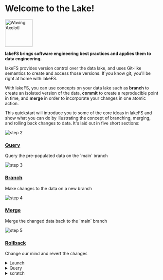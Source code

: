 # Welcome to the Lake!

<img src="/api/v1/repositories/sample/refs/main/objects?path=images%2Fwaving-axolotl-transparent.gif" width=90 alt="Waving Axolotl"/>

**lakeFS brings software engineering best practices and applies them to data engineering.** 

lakeFS provides version control over the data lake, and uses Git-like semantics to create and access those versions. If you know git, you'll be right at home with lakeFS.

With lakeFS, you can use concepts on your data lake such as **branch** to create an isolated version of the data, **commit** to create a reproducible point in time, and **merge** in order to incorporate your changes in one atomic action.

This quickstart will introduce you to some of the core ideas in lakeFS and show what you can do by illustrating the concept of branching, merging, and rolling back changes to data. It's laid out in five short sections: 


<div class="quickstart-steps">
<div class="row">
<div class="col step-num">
<img src="https://docs.lakefs.io/assets/img/quickstart/quickstart-step-02.png" alt="step 2"/>
</div>
<div class="col">
<h3>
<a href="#query">Query</a>
</h3>
<p>Query the pre-populated data on the `main` branch</p>
</div>
</div>

<div class="row">
<div class="col step-num">
<img src="https://docs.lakefs.io/assets/img/quickstart/quickstart-step-03.png" alt="step 3"/>
</div>
<div class="col">
<h3>
<a href="#branch">Branch</a>
</h3>
<p>Make changes to the data on a new branch</p>
</div>
</div>

<div class="row">
<div class="col step-num">
<img src="https://docs.lakefs.io/assets/img/quickstart/quickstart-step-04.png" alt="step 4"/>
</div>
<div class="col">
<h3>
<a href="#commit-and-merge">Merge</a>
</h3>
<p>Merge the changed data back to the `main` branch</p>
</div>
</div>

<div class="row">
<div class="col step-num">
<img src="https://docs.lakefs.io/assets/img/quickstart/quickstart-step-05.png" alt="step 5"/>
</div>
<div class="col">
<h3>
<a href="#rollback">Rollback</a>
</h3>
<p>Change our mind and revert the changes</p>
</div>
</div>
</div>




<details>
  <summary>Launch</summary>
  <a name="launch"></a>
  You've done this bit already, otherwise you wouldn't be here!
</details>

<details>
  <summary>Query</summary>
  <a name="query"></a>

# Let's Query Something 👀 

The lakeFS server has been loaded with a sample parquet datafile. Fittingly enough for a piece of software to help users of data lakes, the `lakes.parquet` file holds data about lakes around the world. 

You'll notice that the branch is set to `main`. This is conceptually the same as your main branch in Git against which you develop software code. 

<img src="https://docs.lakefs.io/assets/img/quickstart/repo-contents.png" alt="The lakeFS objects list with a highlight to indicate that the branch is set to main." class="quickstart"/>

Let's have a look at the data, ahead of making some changes to it on a branch in the following steps. 

Click on `lakes.parquet` and notice that the built-it DuckDB runs a query to show a preview of the file's contents. 

<img src="https://docs.lakefs.io/assets/img/quickstart/duckdb-main-01.png" alt="The lakeFS object viewer with embedded DuckDB to query parquet files. A query has run automagically to preview the contents of the selected parquet file." class="quickstart"/>

Now we'll run our own query on it to look at the top five countries represented in the data. 

Copy and paste the following SQL statement into the DuckDB query panel and click on Execute.

```sql
SELECT   country, COUNT(*)
FROM     READ_PARQUET(LAKEFS_OBJECT('quickstart', 'main', 'lakes.parquet'))
GROUP BY country
ORDER BY COUNT(*) 
DESC LIMIT 5;
```

<img src="https://docs.lakefs.io/assets/img/quickstart/duckdb-main-02.png" alt="An embedded DuckDB query showing a count of rows per country in the dataset." class="quickstart"/>

Next we're going to make some changes to the data—but on a development branch so that the data in the main branch remains untouched. 
</details>

<details>
  <summary>scratch</summary>



## Introduction
Welcome to lakeFS sample-repo!
We've included step-by-step instructions, [pre-loaded data](#data-sets-examples) sets and [hooks](https://docs.lakefs.io/hooks/overview.html) to get familiar with lakeFS [versioning model](https://docs.lakefs.io/understand/model.html) and its capabilities.

We'll start by going over [lakeFS basic capabilities](#getting-started), such as creating a branch, uploading an object and committing that object.

We also included instructions on how to use [lakeFS Hooks](#diving-into-hooks), which demonstrates how to govern the data you merge into your main branch, for instance, making sure no PII is presented on the main branch, and that every commit to main includes certain metadata attributes.

## Getting Started

> **_NOTE:_** The hooks example below can be done by using the CLI or the UI, if you'd like to use the CLI, make sure to have [lakectl](https://docs.lakefs.io/reference/commands.html#configuring-credentials-and-api-endpoint) and [spark s3a](https://docs.lakefs.io/integrations/spark.html#access-lakefs-using-the-s3a-gateway) configured correctly.

We'll start by covering lakeFS basics.

Let's start by creating a branch:
```sh
# CLI
$ lakectl branch create lakefs://sample-repo/my-branch -s lakefs://sample-repo/main

# UI
Within the "sample-repo" repository -> click "Branches" -> click "Create Branch" -> fill in "my-branch" for Branch Name -> click "Create".
```

Great! you'v created your first branch, you should now see it in the list of branches!

Now let's try uploading an object to the `my-branch` branch:
```sh
# CLI
$ lakectl fs upload lakefs://sample-repo/my-branch/file -s /path/to/some/file

# UI
Within the "sample-repo" repository -> click "Objects" -> pick "my-branch" from the branch drop down -> Click "Upload Object" -> Click "Choose file" and pick a file to upload -> click "Upload".
```

Now that we've uploaded the file, first, you'll see it in the stage area (uncommitted):
```sh
# CLI
lakectl diff lakefs://sample-repo/my-branch

# UI
Within the "sample-repo" repository -> click "Objects" -> pick "my-branch" from the branch drop down -> click "Uncommitted changes".
```

Let's commit the file:
```sh
# CLI
lakectl commit lakefs://sample-repo/my-branch

# UI
Still within the "my-branch" Uncommitted Changes -> click "Commit Changes" -> click once again "Commit Changes".
```

Let's explore some data 
> **_NOTE:_** for this example we'll demonstrate how to query parquet files using `DuckDB` from within the UI.
```sh
Within the "sample-repo" repository -> pick the "main" branch from the drop down -> Click the "world-cities-database-population" directory -> Click the "raw" directory -> Click the "part-00000-tid-1091049596617008918-5f8b8e42-730c-4cc2-ba06-3e5f4a4acff6-22194-1-c000.snappy.parquet" parquet file.
```

Now you should see the parquet file with a standard SQL query displaying the parquet file as table, with it's columns.

Let's try to get some insights from this parquet, let's try to find out how many people live in the biggest city in each country, replace the SQL query with the one below and click "Execute":
```sql
SELECT 
  country_name_en, max(population) AS biggest_city_pop
FROM
  read_parquet(lakefs_object('sample-repo', 'main', 'world-cities-database-population/raw/part-00000-tid-1091049596617008918-5f8b8e42-730c-4cc2-ba06-3e5f4a4acff6-22194-1-c000.snappy.parquet')) 
GROUP BY
 country_name_en
ORDER BY
   biggest_city_pop DESC
```

That was cool, wasn't it?

## Diving Into Hooks

Let's start by trying our first hook, we'll try to upload a file to the `main` branch and commit it.

Upload a file, make sure to replace `/path/to/some/file` to any arbitrary file you'd like, it can be an empty one for the example:

```sh
# CLI
$ lakectl fs upload lakefs://sample-repo/main/test -s /path/to/some/file

# UI
Within the "sample-repo" repository -> click "Upload object" -> click "Choose file" -> pick a file from your filesystem -> click "Upload".
```

Now that we've uploaded the file, first, you'll see it in the stage area (uncommitted):
```sh
# CLI
lakectl diff lakefs://sample-repo/main

# UI
Within the "sample-repo" repository -> click "Uncommitted changes".
```

Great! now let's try to commit that file:
```sh
# CLI
lakectl commit lakefs://sample-repo/main --message "Test Commit"

# UI
Within the "sample-repo" repository -> click "Uncommitted changes" -> click "Commit Changes" -> click "Commit Changes".
```

Ouch! we were caught in the act of trying to commit to `main` without the required attributes `owner` and `environment`! 

```sh
Branch: lakefs://sample-repo/main
pre-commit hook aborted, run id '5kepqvj1nilti6cut9hg': 1 error occurred:
	* hook run id '0000_0000' failed on action 'pre commit metadata field check' hook 'check_commit_metadata': runtime error: [string "lua"]:7: missing mandatory metadata field: owner


412 Precondition Failed
```

Let's retry that action, this time, with the required attributes:

```sh
# CLI
lakectl commit lakefs://sample-repo/main --message "Test Commit" --meta owner="John Doe",environment="production"

# UI
Within the "sample-repo" repository -> click "Uncommitted changes" -> click "Commit Changes" -> click "+ Add Metadata field" -> insert key: "owner", value: "John Doe" -> click "+ Add Metadata field" -> insert key: "environment", value: "production" -> click "Commit Changes".
```

Congrats! you've just made the first commit using the `pre-commit metadata validator` hook!

Let's jump on to a more advanced example.

Now, we'll try to sneak some private information into the main branch!

We've created a sneaky-branch for you to explore the second hook, we'll try merging a branch that contains a dangerous file (a file with the `email` column within a parquet file)

Let's try to merge that branch into main:
```sh
# CLI
lakectl merge lakefs://sample-repo/emails lakefs://sample-repo/main

# UI
Within the "sample-repo" repository -> click "Compare" tab -> pick the "main" as base branch -> Pick "emails" as compared to branch -> Click "Merge".
```

You should see the following output:
```sh
update branch main: pre-merge hook aborted, run id '5kepi1b1nilh6brjhmmg': 1 error occurred: * hook run id '0000_0000' failed on action 'pre merge PII check on main' hook 'check_blocked_pii_columns': runtime error: [string "lua"]:37: Column is not allowed: 'email': type: BYTE_ARRAY in path: tables/customers/dangerous.parquet : Error: update branch main: pre-merge hook aborted, run id '5kepi1b1nilh6brjhmmg': 1 error occurred: * hook run id '0000_0000' failed on action 'pre merge PII check on main' hook 'check_blocked_pii_columns': runtime error: [string "lua"]:37: Column is not allowed: 'email': type: BYTE_ARRAY in path: tables/customers/dangerous.parquet at tz.merge
```

Phew! we dodged a bullet here, no PII is present on our main branch.

That's all for our hooks demonstration, if you're interested in understanding more about hooks, [read our docs](https://docs.lakefs.io/hooks/).

## Sample Data

For your convenience, we've created a first repository with some sample data:

* [world-cities-database-population](https://www.kaggle.com/datasets/arslanali4343/world-cities-database-population-oct2022) - which contains information on the different cities and population (Licensed: Database Contents License (DbCL) v1.0)

* [nyc-tlc-trip-data](https://www.nyc.gov/site/tlc/about/tlc-trip-record-data.page) - which contains information on New York City Yellow and Green taxi trip records.

We've also included a couple of hooks to help you get started:
* [pre-commit metdata-validation hook](./_lakefs_actions/pre-commit-metadata-validation.yaml) - which will verify on each commit to `stage` and `main` branches, that the following metadata attributes are present: `owner` (free text) and `environment` (must be one of "production", "staging" or "development").
* [pre-merge format-validation hook](./_lakefs_actions/pre-merge-format-validation.yaml) - which will verify on each merge to the `main` branch, that the following PII (Personal Identifiable Information) columns are **missing** within the `tables/customers/` and `tables/orders/` locations.

## Data Sets Examples

As mentioned above, we've included a couple of datasets for you to experience lakeFS with, here are some examples to get you started:

```sh
trips_df = spark.read.parquet("s3a://sample-repo/main/nyc-tlc-trip-data/yellow_tripdata_2022-11.parquet")

trips_df.printSchema()

trips_df.registerTempTable("yellow_trips")

query = """
SELECT 
    VendorID,
    tpep_pickup_datetime,
    tpep_dropoff_datetime,
    passenger_count,
    trip_distance,
    RatecodeID,
    payment_type,
    extra,
    mta_tax,
    tip_amount,
    tolls_amount,
    improvement_surcharge,
    total_amount,
    airport_fee
FROM 
    yellow_trips
"""

# create a new DataFrame based on the query
combo_df = spark.sql(query)

# Register the new DataFrame so that we can do EDA
combo_df.registerTempTable("combo")

# Let's start by exploring the data
combo_df.select("total_amount").describe().toPandas()

combo_df.select("passenger_count").describe().toPandas()
```

## lakeFS Cheatsheet

> **_NOTE:_** All lakectl commands described below, can be performed using our WebUI 

```sh
# Create Branch
lakectl branch create lakefs://my-repo/feature --source lakefs://my-repo/main

# Reading data via Spark into DataFrame
data = spark.read.parquet("s3a://my-repo/feature/sample_data/release=v1.12/type=relation/20220411_183014_00011_baakr_1aee3559-eec4-4d3c-8895-4b36d965a431").limit(20)

# View the DataFrame
data.show()

# Data Partitioning based on the version column and write it to the `feature` branch
data.write.partitionBy("version").parquet("s3a://my-repo/feature/sample_data/by_version")

# List files in the `feature` branch
lakectl fs ls lakefs://my-repo/feature/sample_data/

# Running diff between two branches
lakectl diff --two-way lakefs://my-repo/feature lakefs://my-repo/main
```

For more more information and subcommands, go to [our docs](https://docs.lakefs.io/).
</details>
